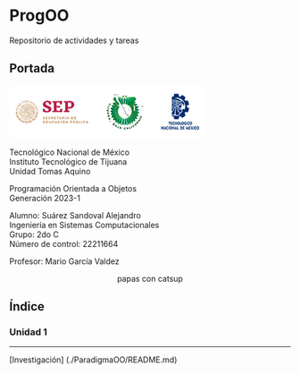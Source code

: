 # ProgOO
Repositorio de actividades y tareas

## Portada
![](./img/ParadigmaOO/gxaEVLb.png "Logos Oficiales")

Tecnológico Nacional de México  
Instituto Tecnológico de Tijuana   
Unidad Tomas Aquino  
  
Programación Orientada a Objetos  
Generación 2023-1  
  
Alumno: Suárez Sandoval Alejandro  
Ingeniería en Sistemas Computacionales  
Grupo: 2do C  
Número de control: 22211664  
   
 Profesor: Mario García Valdez</font> 
  
<p align="center">papas con catsup</p>

## Índice

### Unidad 1  
------  
[Investigación] (./ParadigmaOO/README.md)
